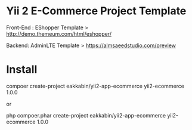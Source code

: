 Yii 2 E-Commerce Project Template
===============================

Front-End : EShopper Template > http://demo.themeum.com/html/eshopper/
 
Backend: AdminLTE Template > https://almsaeedstudio.com/preview


Install
===============================

compoer create-project eakkabin/yii2-app-ecommerce yii2-ecommerce 1.0.0

or 

php compoer.phar create-project eakkabin/yii2-app-ecommerce yii2-ecommerce 1.0.0
